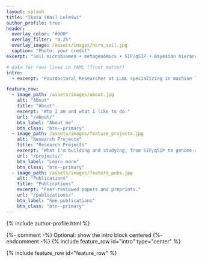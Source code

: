```yaml
---
layout: splash
title: "Ikaia (Kai) Leleiwi"
author_profile: true
header:
  overlay_color: "#000"
  overlay_filter: "0.25"
  overlay_image: /assets/images/hero_soil.jpg
  caption: "Photo: your credit"
excerpt: "Soil microbiomes • metagenomics • SIP/qSIP • Bayesian hierarchical models • Machine Learning • HPC pipelines"

# data for rows lives in YAML (front matter)
intro:
  - excerpt: "Postdoctoral Researcher at LLNL specializing in machine learning methods for microbial ecology and multi-omics."

feature_row:
  - image_path: /assets/images/about.jpg
    alt: "About"
    title: "About"
    excerpt: "Who I am and what I like to do."
    url: "/about/"
    btn_label: "About me"
    btn_class: "btn--primary"
  - image_path: /assets/images/feature_projects.jpg
    alt: "Research Projects"
    title: "Research Projects"
    excerpt: "What I'm building and studying, from SIP/qSIP to genome-resolved metagenomics."
    url: "/projects/"
    btn_label: "Learn more"
    btn_class: "btn--primary"
  - image_path: /assets/images/feature_pubs.jpg
    alt: "Publications"
    title: "Publications"
    excerpt: "Peer-reviewed papers and preprints."
    url: "/publications/"
    btn_label: "See publications"
    btn_class: "btn--primary"
---
```


{% include author-profile.html %}

<style>
.page__hero--overlay .page__title,
.page__hero--overlay .page__lead{
  background: rgba(255,255,255,0.2);
  backdrop-filter: blur(6px);
  -webkit-backdrop-filter: blur(6px);
  border-radius: 12px;
  padding: 0.5em 1em;
  display: inline-block;
  box-shadow: 0 4px 12px rgba(0,0,0,0.3);
  color: #fff;
}
</style>

{%- comment -%} Optional: show the intro block centered {%- endcomment -%}
{% include feature_row id="intro" type="center" %}

{% include feature_row id="feature_row" %}

